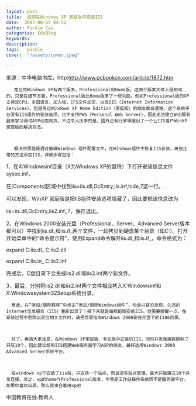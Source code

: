 ```yaml
---
layout: post  
title:  如何在Windows XP 家庭版中安装IIS  
date:  2007-06-15 04:52  
author: Pickle Cai  
categories: EduBlog  
keywords: 
description:   
tags:	pickle   
cover:  "/assets/cover.jpeg"  

---  
```

    
来源：中华电脑书库，http:http://www.pcbookcn.com/article/1872.htm



       常见的Windows XP有两个版本，Professional和Home版。这两个版本大体上是相同的，只是在细节方面，Professional版比Home版多了一些功能。例如Professional版的XP支持双CPU，多国语言，加入域，EFS文件加密，以及IIS（Internet Information Services）。但是用过Windows XP Home Edition（家庭版）的朋友都会遗憾，这个系统平台没有IIS组件的安装选项，也不支持PWS（Personal Web Server），因此无法建立Web服务器来学习调试ASP动态网页。不过令人庆幸的是，国外已有行家琢磨出了一个让IIS落户WinXP 家庭版的解决方法。



       解决的思路是通过编辑Windows 组件配置文件，在Windows组件中恢复IIS安装，再按正常的方法添加IIS，详细步骤包括：



1、在X:Windowsinf目录（X为Windows XP的盘符）下打开安装信息文件sysoc.inf，

在[Components]区域中找到iis=iis.dll,OcEntry,iis.inf,hide,7这一行。

可以发现，WinXP 家庭版是把IIS组件安装选项隐藏了，因此要把该信息改为

iis=iis.dll,OcEntry,iis2.inf,,7，保存退出。



2、在Windows 2000安装光盘（Professional、Server、Advanced Server版本都可以）中找到iis.dl_和iis.if_两个文件，一起拷贝到硬盘某个目录（如C:）。打开开始菜单中的“命令提示符”，使用Expand命令解开iis.dl_和iis.if_，命令格式为：

expand  C:iis.dl_  C:iis2.dll

expand  C:iis.in_  C:iis2.inf

完成后，C盘目录下会生成iis2.dll和iis2.inf两个新文件。



3、最后，分别将iis2.dll和iis2.inf两个文件相应拷入X:Windowsinf和X:Windowssystem32Setup系统目录。



      至此，在“添加/删除程序”中点击“添加/删除Windows组件”，你会兴奋的发现，久违的Internet信息服务（IIS）重新出现了！接下来就是循规蹈矩安装IIS。但需要提醒一点，在安装过程中若跳出定位相关文件时，请把目录指向Windows 2000安装光盘下的I386目录。



      好了，再请大家注意，在Windows XP家庭版、专业版中安装的IIS，同时并发连接数限制了只有10个，因此建议想用IIS搭建Web服务器学习ASP的朋友，最好选用Windows 2000 Advanced Server系统平台。



      在windows xp下安装了iis后，只支持一个站点，而且没有站点管理，最大只能建立10个并发连接。总之，xp的home与Professional版本，毕竟是工作站操作系统而不是服务器平台。如果你喜欢玩具，那么就凑合着用xp吧





		    
 中国教育在线·教育人

